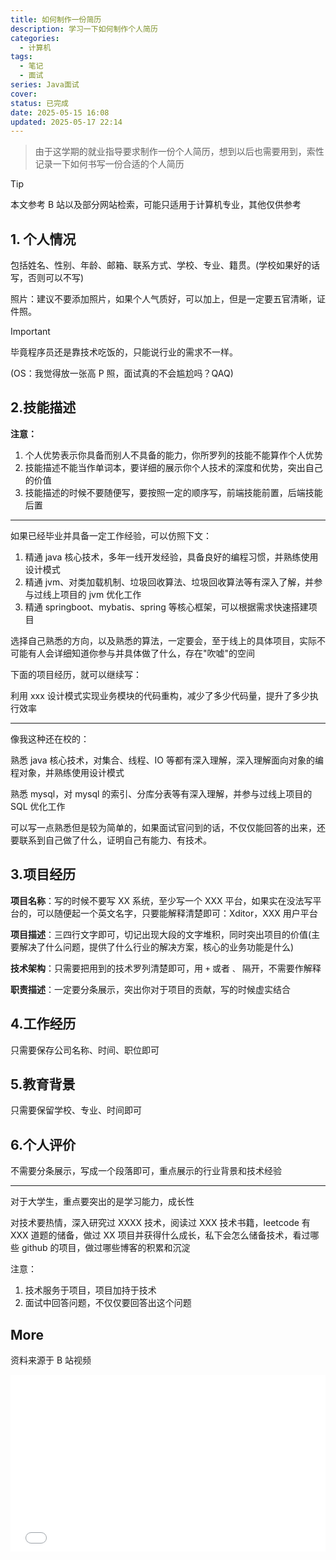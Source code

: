 ```yaml
---
title: 如何制作一份简历
description: 学习一下如何制作个人简历
categories:
  - 计算机
tags:
  - 笔记
  - 面试
series: Java面试
cover: 
status: 已完成
date: 2025-05-15 16:08
updated: 2025-05-17 22:14
---
```

> 由于这学期的就业指导要求制作一份个人简历，想到以后也需要用到，索性记录一下如何书写一份合适的个人简历
>  

> [!TIP]
> 本文参考 B 站以及部分网站检索，可能只适用于计算机专业，其他仅供参考

## 1. 个人情况

包括姓名、性别、年龄、邮箱、联系方式、学校、专业、籍贯。(学校如果好的话写，否则可以不写)

照片：建议不要添加照片，如果个人气质好，可以加上，但是一定要五官清晰，证件照。

> [!IMPORTANT]
> 毕竟程序员还是靠技术吃饭的，只能说行业的需求不一样。
>  

(OS：我觉得放一张高 P 照，面试真的不会尴尬吗？QAQ)

>  
## 2.技能描述
**注意：**
1. 个人优势表示你具备而别人不具备的能力，你所罗列的技能不能算作个人优势
2. 技能描述不能当作单词本，要详细的展示你个人技术的深度和优势，突出自己的价值
3. 技能描述的时候不要随便写，要按照一定的顺序写，前端技能前置，后端技能后置

---

如果已经毕业并具备一定工作经验，可以仿照下文：

1. 精通 java 核心技术，多年一线开发经验，具备良好的编程习惯，并熟练使用设计模式
2. 精通 jvm、对类加载机制、垃圾回收算法、垃圾回收算法等有深入了解，并参与过线上项目的 jvm 优化工作
3. 精通 springboot、mybatis、spring 等核心框架，可以根据需求快速搭建项目

选择自己熟悉的方向，以及熟悉的算法，一定要会，至于线上的具体项目，实际不可能有人会详细知道你参与并具体做了什么，存在"吹嘘"的空间

下面的项目经历，就可以继续写：

利用 xxx 设计模式实现业务模块的代码重构，减少了多少代码量，提升了多少执行效率

---

像我这种还在校的：

熟悉 java 核心技术，对集合、线程、IO 等都有深入理解，深入理解面向对象的编程对象，并熟练使用设计模式

熟悉 mysql，对 mysql 的索引、分库分表等有深入理解，并参与过线上项目的 SQL 优化工作

可以写一点熟悉但是较为简单的，如果面试官问到的话，不仅仅能回答的出来，还要联系到自己做了什么，证明自己有能力、有技术。

## 3.项目经历
**项目名称**：写的时候不要写 XX 系统，至少写一个 XXX 平台，如果实在没法写平台的，可以随便起一个英文名字，只要能解释清楚即可：Xditor，XXX 用户平台

**项目描述**：三四行文字即可，切记出现大段的文字堆积，同时突出项目的价值(主要解决了什么问题，提供了什么行业的解决方案，核心的业务功能是什么)

**技术架构**：只需要把用到的技术罗列清楚即可，用 `+` 或者 `、` 隔开，不需要作解释

**职责描述**：一定要分条展示，突出你对于项目的贡献，写的时候虚实结合

## 4.工作经历

只需要保存公司名称、时间、职位即可

## 5.教育背景

只需要保留学校、专业、时间即可

## 6.个人评价

不需要分条展示，写成一个段落即可，重点展示的行业背景和技术经验

---

对于大学生，重点要突出的是学习能力，成长性

对技术要热情，深入研究过 XXXX 技术，阅读过 XXX 技术书籍，leetcode 有 XXX 道题的储备，做过 XX 项目并获得什么成长，私下会怎么储备技术，看过哪些 github 的项目，做过哪些博客的积累和沉淀

注意：

1. 技术服务于项目，项目加持于技术
2. 面试中回答问题，不仅仅要回答出这个问题

## More

资料来源于 B 站视频

<div style="position: relative; padding-bottom: 56.25%; height: 0; overflow: hidden; max-width: 100%; height: auto;">

<iframe style="position: absolute; top: 0; left: 0; width: 100%; height: 100%;" src="//player.bilibili.com/player.html?isOutside=true&aid=113066926672125&bvid=BV1xwHreuEWq&cid=26874809279&p=2" frameborder="0" allowfullscreen></iframe>

</div>
